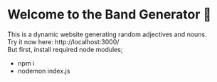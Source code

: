 # Welcome to the Band Generator 🤟
This is a dynamic website generating random adjectives and nouns.
<br>
Try it now here: http://localhost:3000/ 
<br>
But first, install required node modules;
<ul>
  <li>npm i</li>
  <li>nodemon index.js</li>
</ul>
